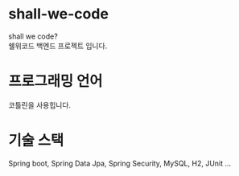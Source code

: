 # shall-we-code

shall we code?  
쉘위코드 백엔드 프로젝트 입니다.

# 프로그래밍 언어
코틀린을 사용힙니다.

# 기술 스택
Spring boot, Spring Data Jpa, Spring Security, MySQL, H2, JUnit ...


